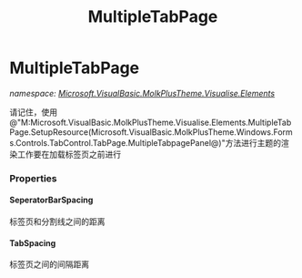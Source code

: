 ﻿---
title: MultipleTabPage
---

# MultipleTabPage
_namespace: [Microsoft.VisualBasic.MolkPlusTheme.Visualise.Elements](N-Microsoft.VisualBasic.MolkPlusTheme.Visualise.Elements.html)_

请记住，使用@"M:Microsoft.VisualBasic.MolkPlusTheme.Visualise.Elements.MultipleTabPage.SetupResource(Microsoft.VisualBasic.MolkPlusTheme.Windows.Forms.Controls.TabControl.TabPage.MultipleTabpagePanel@)"方法进行主题的渲染工作要在加载标签页之前进行



### Properties

#### SeperatorBarSpacing
标签页和分割线之间的距离
#### TabSpacing
标签页之间的间隔距离

